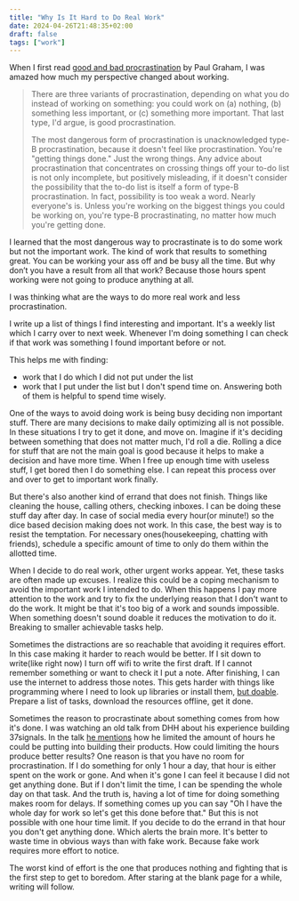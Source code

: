 ```yaml
---
title: "Why Is It Hard to Do Real Work"
date: 2024-04-26T21:48:35+02:00
draft: false
tags: ["work"]
---
```


When I first read [good and bad procrastination](https://www.paulgraham.com/procrastination.html) by Paul Graham, I was amazed how much my perspective changed about working.

> There are three variants of procrastination, depending on what you do instead of working on something: you could work on (a) nothing, (b) something less important, or (c) something more important. That last type, I'd argue, is good procrastination.
>
> The most dangerous form of procrastination is unacknowledged type-B procrastination, because it doesn't feel like procrastination. You're "getting things done." Just the wrong things.
> Any advice about procrastination that concentrates on crossing things off your to-do list is not only incomplete, but positively misleading, if it doesn't consider the possibility that the to-do list is itself a form of type-B procrastination. In fact, possibility is too weak a word. Nearly everyone's is. Unless you're working on the biggest things you could be working on, you're type-B procrastinating, no matter how much you're getting done.

I learned that the most dangerous way to procrastinate is to do some work but not the important work.
The kind of work that results to something great.
You can be working your ass off and be busy all the time.
But why don’t you have a result from all that work?
Because those hours spent working were not going to produce anything at all.

I was thinking what are the ways to do more real work and less procrastination.

I write up a list of things I find interesting and important.
It's a weekly list which I carry over to next week.
Whenever I'm doing something I can check if that work was something I found important before or not.

This helps me with finding:

- work that I do which I did not put under the list
- work that I put under the list but I don't spend time on.
  Answering both of them is helpful to spend time wisely.

One of the ways to avoid doing work is being busy deciding non important stuff.
There are many decisions to make daily optimizing all is not possible.
In these situations I try to get it done, and move on.
Imagine if it's deciding between something that does not matter much, I'd roll a die.
Rolling a dice for stuff that are not the main goal is good because it helps to make a decision and have more time.
When I free up enough time with useless stuff, I get bored then I do something else. I can repeat this process over and over to get to important work finally.

But there's also another kind of errand that does not finish.
Things like cleaning the house, calling others, checking inboxes.
I can be doing these stuff day after day.
In case of social media every hour(or minute!) so the dice based decision making does not work.
In this case, the best way is to resist the temptation.
For necessary ones(housekeeping, chatting with friends), schedule a specific amount of time to only do them within the allotted time.

When I decide to do real work, other urgent works appear.
Yet, these tasks are often made up excuses.
I realize this could be a coping mechanism to avoid the important work I intended to do.
When this happens I pay more attention to the work and try to fix the underlying reason that I don't want to do the work.
It might be that it's too big of a work and sounds impossible.
When something doesn't sound doable it reduces the motivation to do it.
Breaking to smaller achievable tasks help.

Sometimes the distractions are so reachable that avoiding it requires effort.
In this case making it harder to reach would be better.
If I sit down to write(like right now) I turn off wifi to write the first draft.
If I cannot remember something or want to check it I put a note.
After finishing, I can use the internet to address those notes.
This gets harder with things like programming where I need to look up libraries or install them, [but doable](https://twitter.com/mitchellh/status/1781840288300097896).
Prepare a list of tasks, download the resources offline, get it done.

Sometimes the reason to procrastinate about something comes from how it's done.
I was watching an old talk from DHH about his experience building 37signals.
In the talk [he mentions](https://youtu.be/MlhAkNWC1qo?t=1190) how he limited the amount of hours he could be putting into building their products.
How could limiting the hours produce better results? One reason is that you have no room for procrastination.
If I do something for only 1 hour a day, that hour is either spent on the work or gone.
And when it's gone I can feel it because I did not get anything done.
But if I don't limit the time, I can be spending the whole day on that task.
And the truth is, having a lot of time for doing something makes room for delays.
If something comes up you can say "Oh I have the whole day for work so let's get this done before that."
But this is not possible with one hour time limit.
If you decide to do the errand in that hour you don't get anything done.
Which alerts the brain more.
It's better to waste time in obvious ways than with fake work.
Because fake work requires more effort to notice.

The worst kind of effort is the one that produces nothing and fighting that is the first step to get to boredom. After staring at the blank page for a while, writing will follow.

